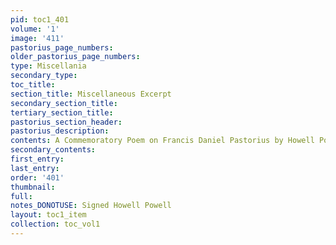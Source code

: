 ```yaml
---
pid: toc1_401
volume: '1'
image: '411'
pastorius_page_numbers: 
older_pastorius_page_numbers: 
type: Miscellania
secondary_type: 
toc_title: 
section_title: Miscellaneous Excerpt
secondary_section_title: 
tertiary_section_title: 
pastorius_section_header: 
pastorius_description: 
contents: A Commemoratory Poem on Francis Daniel Pastorius by Howell Powell
secondary_contents: 
first_entry: 
last_entry: 
order: '401'
thumbnail: 
full: 
notes_DONOTUSE: Signed Howell Powell
layout: toc1_item
collection: toc_vol1
---
```

